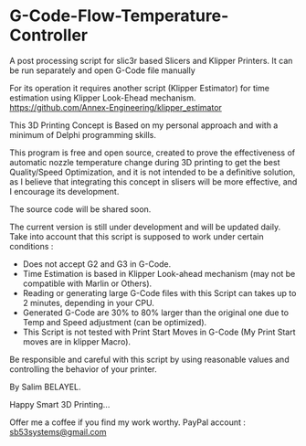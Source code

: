 # G-Code-Flow-Temperature-Controller
A post processing script for slic3r based Slicers and Klipper Printers. It can be run separately and open G-Code file manually

For its operation it requires another script (Klipper Estimator) for time estimation using Klipper Look-Ehead mechanism. https://github.com/Annex-Engineering/klipper_estimator

This 3D Printing Concept is Based on my personal approach and with a minimum of Delphi programming skills.

This program is free and open source,  created to prove the effectiveness of automatic nozzle temperature change during 3D printing to get the best Quality/Speed Optimization, and it is not intended to be a definitive solution, as I believe that integrating this concept in slisers will be more effective, and I encourage its development.



The source code will be shared soon.



The current version is still under development and will be updated daily.
Take into account that this script is supposed to work under certain conditions :
- Does not accept G2 and G3 in G-Code.
- Time Estimation is based in Klipper Look-ahead mechanism (may not be compatible with Marlin or Others).
- Reading or generating large G-Code files with this Script can takes up to 2 minutes, depending in your CPU.
- Generated G-Code are 30% to 80% larger than the original one due to Temp and Speed adjustment (can be optimized).
- This Script is not tested with Print Start Moves in G-Code (My Print Start moves are in klipper Macro).


Be responsible and careful with this script by using reasonable values ​​and controlling the behavior of your printer.

By Salim BELAYEL.

Happy Smart 3D Printing...

Offer me a coffee if you find my work worthy. PayPal account : sb53systems@gmail.com
